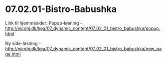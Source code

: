 # 07.02.01-Bistro-Babushka

Link til hjemmesider:
Popup-løsning - http://nicohj.dk/kea/07_dynamic_content/07_02_01_bistro_babushka/popup.html

Ny side-løsning - http://nicohj.dk/kea/07_dynamic_content/07_02_01_bistro_babushka/new_page.html
